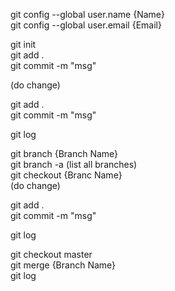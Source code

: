
git config --global user.name {Name} <br>
git config --global user.email {Email} <br>

git init <br>
git add . <br>
git commit -m "msg" <br>

(do change)  <br>

git add . <br>
git commit -m "msg" <br>

git log  <br>

git branch {Branch Name} <br>
git branch -a (list all branches) <br>
git checkout {Branc Name} <br>
(do change)

git add .   <br>
git commit -m "msg"  <br>

git log <br>

git checkout master  <br>
git merge {Branch Name}  <br>
git log  <br>
